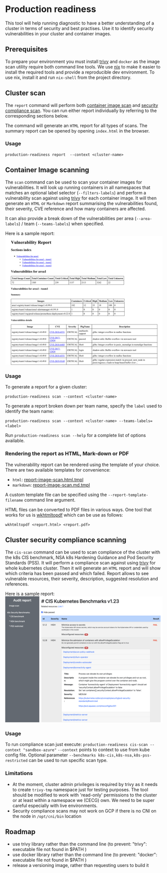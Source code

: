 # Production readiness

This tool will help running diagnostic to have a better understanding of a cluster in terms of security and best practises.
Use it to identify security vulnerabilities in your cluster and container images. 

## Prerequisites

To prepare your environment you must install [trivy](https://github.com/aquasecurity/trivy) and `docker`
as the image scan utility require both command line tools.
We use [nix](https://nixos.org/download.html) to make it easier to install the required tools 
and provide a reproducible dev environment.
To use nix, install it and run `nix-shell` from the project directory.

## Cluster scan

The `report` command will perform both [container image scan](#Container-image-scanning) and [security compliance scan](#Cluster-security-compliance-scanning).
You can run either report individually by referring to the corresponding sections below. 

The command will generate an `HTML` report for all types of scans. 
The summary report can be opened by opening `index.html` in the browser.

### Usage 

```
production-readiness report  --context <cluster-name>
```

## Container Image scanning

The `scan` command can be used to scan your container images for vulnerabilities.
It will look up running containers in all namespaces that matches an optional label selector (`--filters-labels`)
and perform a vulnerability scan against using [trivy](https://github.com/aquasecurity/trivy) for each container image.
It will then generate an `HTML` or `Markdown` report summarising the vulnerabilities found, their severity, CVE reference
and how many containers are affected.

It can also provide a break down of the vulnerabilities per area (`--area-labels`) / team (`--teams-labels`) when specified.

Here is a sample report:
![Sample Report](sample-report-extract.png)

### Usage

To generate a report for a given cluster:
```
production-readiness scan --context <cluster-name>
```

To generate a report broken down per team name, specify the `label` used to identify the team name:
```
production-readiness scan --context <cluster-name> --teams-labels=<label>
```

Run `production-readiness scan --help` for a complete list of options available.


### Rendering the report as HTML, Mark-down or PDF

The vulnerability report can be rendered using the template of your choice.
There are two available templates for convenience:
- `html`: [report-image-scan.html.tmpl](./report-image-scan.html.tmpl)
- `markdown`: [report-image-scan.md.tmpl](./report-image-scan.md.tmpl)

A custom template file can be specified using the `--report-template-filename` command line argument.

HTML files can be converted to PDF files in various ways.
One tool that works for us is [wkhtmltopdf](https://wkhtmltopdf.org/downloads.html) which can be use as follows:
```
wkhtmltopdf <report.html> <report.pdf>
```

## Cluster security compliance scanning

The `cis-scan` command can be used to scan compliance of the cluster with the k8s CIS benchmark, NSA k8s Hardening Guidance and Pod Security Standards (PSS).
It will perform a compliance scan against using [trivy](https://github.com/aquasecurity/trivy) for whole kubernetes cluster.
Then it will generate an `HTML` report and will show which criteria has been passed and which failed.
Report allows to see vulnerable resources, their severity, description, suggested resolution and references.

Here is a sample report:
![Sample Report](sample-CIS-report.png)


### Usage

To run compliance scan just execute: `production-readiness cis-scan --context "sandbox-azure"` 
`--context` points to context to use from kube config file.
Optional parameter `--benchmarks k8s-cis,k8s-nsa,k8s-pss-restricted` can be used to run specific scan type.

### Limitations

- At the moment, cluster admin privileges is required by trivy as it needs to create `trivy-tmp` namespace just for testing purposes. The tool should be modified to work with 'read-only' permissions to the cluster or at least within a namespace we (CECG) own. We need to be super careful especially with live environments.
- Security compliance scans may not work on GCP if there is no CNI on the node in `/opt/cni/bin` location

## Roadmap

- use trivy library rather than the command line (to prevent: "trivy": executable file not found in $PATH )
- use docker library rather than the command line (to prevent: "docker": executable file not found in $PATH )
- release a versioning image, rather than requesting users to build it
